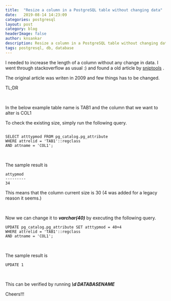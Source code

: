 ```yaml
---
title:  "Resize a column in a PostgreSQL table without changing data"
date:   2019-08-14 14:23:09
categories: postgresql
layout: post
category: blog
headerImage: false
author: knsankar
description: Resize a column in a PostgreSQL table without changing data
tags: postgresql, db, database
---
```


I needed to increase the length of a column without any change in data. I went through stackoverflow as usual :) and found a old article by [sniptools](https://sniptools.com/databases/resize-a-column-in-a-postgresql-table-without-changing-data/) .

The original article was writen in 2009 and few things has to be changed.

TL;DR

<br />

In the below example table name is TAB1 and the column that we want to alter is COL1

To check the existing size, simply run the following query.

```

SELECT atttypmod FROM pg_catalog.pg_attribute
WHERE attrelid = 'TAB1'::regclass
AND attname = 'COL1';

```


<br />


The sample result is

```
attypmod
---------
34
```


This means that the column current size is 30 (4 was added for a legacy reason it seems.)

<br />

Now we can change it to ***varchar(40)*** by executing the following query.


```
UPDATE pg_catalog.pg_attribute SET atttypmod = 40+4
WHERE attrelid = 'TAB1'::regclass
AND attname = 'COL1';
```


<br />


The sample result is

```
UPDATE 1
```

<br />

This can be verified by running ***\d DATABASENAME***

Cheers!!!
